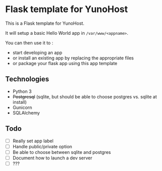 Flask template for YunoHost
===========================

This is a Flask template for YunoHost.

It will setup a basic Hello World app in `/var/www/<appname>`.

You can then use it to : 

- start developing an app
- or install an existing app by replacing the appropriate files
- or package your flask app using this app template

Technologies
------------

- Python 3
- ~~Postgresql~~ (sqlite, but should be able to choose postgres vs. sqlite at install)
- Gunicorn
- SQLAlchemy

Todo
----

- [ ] Really set app label
- [ ] Handle public/private option
- [ ] Be able to choose between sqlite and postgres
- [ ] Document how to launch a dev server
- [ ] ???
